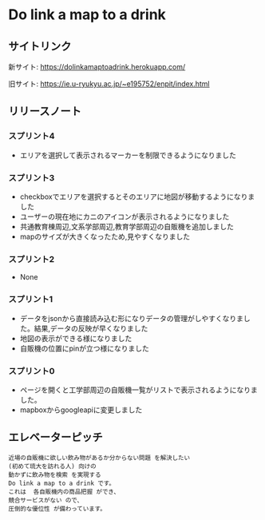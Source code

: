 # Do link a map to a drink

## サイトリンク

新サイト: https://dolinkamaptoadrink.herokuapp.com/

旧サイト: https://ie.u-ryukyu.ac.jp/~e195752/enpit/index.html

## リリースノート

### スプリント4
- エリアを選択して表示されるマーカーを制限できるようになりました

### スプリント3
- checkboxでエリアを選択するとそのエリアに地図が移動するようになりました
- ユーザーの現在地にカニのアイコンが表示されるようになりました
- 共通教育棟周辺,文系学部周辺,教育学部周辺の自販機を追加しました
- mapのサイズが大きくなったため,見やすくなりました

### スプリント2
- None

### スプリント1
- データをjsonから直接読み込む形になりデータの管理がしやすくなりました。結果,データの反映が早くなりました
- 地図の表示ができる様になりました
- 自販機の位置にpinが立つ様になりました

### スプリント0
- ページを開くと工学部周辺の自販機一覧がリストで表示されるようになりました。
- mapboxからgoogleapiに変更しました


## エレベーターピッチ

```
近場の自販機に欲しい飲み物があるか分からない問題 を解決したい
(初めて琉大を訪れる人) 向けの
動かずに飲み物を検索 を実現する
Do link a map to a drink です。
これは  各自販機内の商品把握 ができ、
競合サービスがない ので、
圧倒的な優位性 が備わっています。
```

